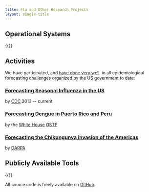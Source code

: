 ```yaml
---
title: Flu and Other Research Projects
layout: single-title
---
```



## Operational Systems

{{<systems>}}

## Activities

We have participated, and [have done very well](http://www.cs.cmu.edu/~roni/CDC%20Flu%20Challenge%202014-2018%20Results.pdf), in all epidemiological forecasting challenges organized by the US government to date:

<!--            : 2013--2014, 2014--2015 (winner),
    <a target="_blank" rel="noopener" href="https://www.cdc.gov/flu/spotlights/flu-activity-forecasts-2016-2017.htm">2015--2016 (winner)</a>
    ,
    <a target="_blank" rel="noopener" href="https://predict.phiresearchlab.org/post/57f3f440123b0f563ece2576">2016--2017 (winner)</a>
    <a target="_blank" rel="noopener" href="https://www.cdc.gov/flu/weekly/flusight/index.html#nav-group-aeff9">2017--2018 (winner)</a>-->
### [Forecasting Seasonal Influenza in the US](https://www.cdc.gov/flu/weekly/flusight/)
by [CDC](https://www.cdc.gov) 2013 -- current

### [Forecasting Dengue in Puerto Rico and Peru](https://predict.cdc.gov/post/5a4fcc3e2c1b1669c22aa261) 
by the [White House](https://www.whitehouse.gov/) [OSTP](https://www.whitehouse.gov/administration/eop/ostp)

### [Forecasting the Chikungunya invasion of the Americas](https://www.innocentive.com/ar/challenge/9933617") 
by [DARPA](http://www.darpa.mil/)


## Publicly Available Tools

{{<tools>}}

All source code is freely available on [GitHub](https://github.com/cmu-delphi/).
